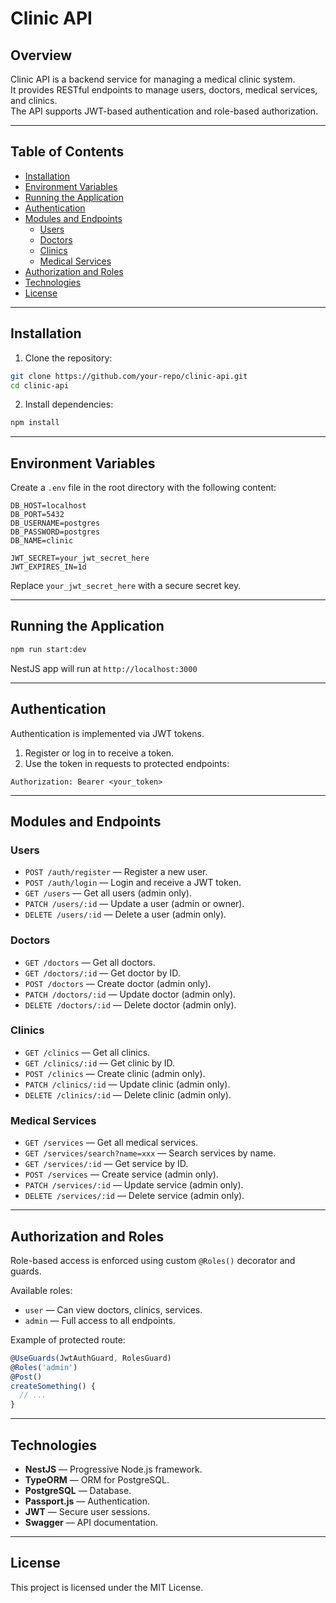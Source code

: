 # Clinic API

## Overview

Clinic API is a backend service for managing a medical clinic system.  
It provides RESTful endpoints to manage users, doctors, medical services, and clinics.  
The API supports JWT-based authentication and role-based authorization.

---

## Table of Contents

- [Installation](#installation)
- [Environment Variables](#environment-variables)
- [Running the Application](#running-the-application)
- [Authentication](#authentication)
- [Modules and Endpoints](#modules-and-endpoints)
  - [Users](#users)
  - [Doctors](#doctors)
  - [Clinics](#clinics)
  - [Medical Services](#medical-services)
- [Authorization and Roles](#authorization-and-roles)
- [Technologies](#technologies)
- [License](#license)

---

## Installation

1. Clone the repository:

```bash
git clone https://github.com/your-repo/clinic-api.git
cd clinic-api
```

2. Install dependencies:

```bash
npm install
```

---

## Environment Variables

Create a `.env` file in the root directory with the following content:

```env
DB_HOST=localhost
DB_PORT=5432
DB_USERNAME=postgres
DB_PASSWORD=postgres
DB_NAME=clinic

JWT_SECRET=your_jwt_secret_here
JWT_EXPIRES_IN=1d
```

Replace `your_jwt_secret_here` with a secure secret key.

---

## Running the Application

```bash
npm run start:dev
```

NestJS app will run at `http://localhost:3000`

---

## Authentication

Authentication is implemented via JWT tokens.

1. Register or log in to receive a token.
2. Use the token in requests to protected endpoints:

```
Authorization: Bearer <your_token>
```

---

## Modules and Endpoints

### Users

- `POST /auth/register` — Register a new user.
- `POST /auth/login` — Login and receive a JWT token.
- `GET /users` — Get all users (admin only).
- `PATCH /users/:id` — Update a user (admin or owner).
- `DELETE /users/:id` — Delete a user (admin only).

### Doctors

- `GET /doctors` — Get all doctors.
- `GET /doctors/:id` — Get doctor by ID.
- `POST /doctors` — Create doctor (admin only).
- `PATCH /doctors/:id` — Update doctor (admin only).
- `DELETE /doctors/:id` — Delete doctor (admin only).

### Clinics

- `GET /clinics` — Get all clinics.
- `GET /clinics/:id` — Get clinic by ID.
- `POST /clinics` — Create clinic (admin only).
- `PATCH /clinics/:id` — Update clinic (admin only).
- `DELETE /clinics/:id` — Delete clinic (admin only).

### Medical Services

- `GET /services` — Get all medical services.
- `GET /services/search?name=xxx` — Search services by name.
- `GET /services/:id` — Get service by ID.
- `POST /services` — Create service (admin only).
- `PATCH /services/:id` — Update service (admin only).
- `DELETE /services/:id` — Delete service (admin only).

---

## Authorization and Roles

Role-based access is enforced using custom `@Roles()` decorator and guards.

Available roles:
- `user` — Can view doctors, clinics, services.
- `admin` — Full access to all endpoints.

Example of protected route:

```ts
@UseGuards(JwtAuthGuard, RolesGuard)
@Roles('admin')
@Post()
createSomething() {
  // ...
}
```

---

## Technologies

- **NestJS** — Progressive Node.js framework.
- **TypeORM** — ORM for PostgreSQL.
- **PostgreSQL** — Database.
- **Passport.js** — Authentication.
- **JWT** — Secure user sessions.
- **Swagger** — API documentation.

---

## License

This project is licensed under the MIT License.
